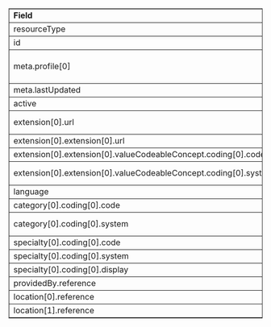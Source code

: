 <table border="1"><tr><td><b>Field</b></td><td><b>Value</b></td></tr>
<tr><td>resourceType</td><td>
"HealthcareService"
</td></tr>
<tr><td>id</td><td>
"HartfordOrthopedicServices"
</td></tr>
<tr><td>meta.profile[0]</td><td>"http://hl7.org/fhir/us/davinci-pdex-plan-net/StructureDefinition/plannet-HealthcareService"</td></tr>
<tr><td>meta.lastUpdated</td><td>
"2020-07-07T13:26:22.0314215+00:00"
</td></tr>
<tr><td>active</td><td>
"true"
</td></tr>
<tr><td>extension[0].url</td><td>
"http://hl7.org/fhir/us/davinci-pdex-plan-net/StructureDefinition/delivery-method"
</td></tr>
<tr><td>extension[0].extension[0].url</td><td>
"type"
</td></tr>
<tr><td>extension[0].extension[0].valueCodeableConcept.coding[0].code</td><td>
#physical
</td></tr>
<tr><td>extension[0].extension[0].valueCodeableConcept.coding[0].system</td><td>
"http://hl7.org/fhir/us/davinci-pdex-plan-net/CodeSystem/DeliveryMethodCS"
</td></tr>
<tr><td>language</td><td>
"en-US"
</td></tr>
<tr><td>category[0].coding[0].code</td><td>
#prov
</td></tr>
<tr><td>category[0].coding[0].system</td><td>
"http://hl7.org/fhir/us/davinci-pdex-plan-net/CodeSystem/HealthcareServiceCategoryCS"
</td></tr>
<tr><td>specialty[0].coding[0].code</td><td>
#207X00000X
</td></tr>
<tr><td>specialty[0].coding[0].system</td><td>
"http://nucc.org/provider-taxonomy"
</td></tr>
<tr><td>specialty[0].coding[0].display</td><td>
"Orthopedic Surgery"
</td></tr>
<tr><td>providedBy.reference</td><td>
"Organization/HartfordOrthopedics"
</td></tr>
<tr><td>location[0].reference</td><td>
"Location/HospLoc1"
</td></tr>
<tr><td>location[1].reference</td><td>
"Location/HospLoc2"
</td></tr>
</table>
